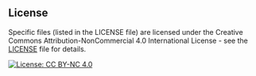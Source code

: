 ## License

Specific files (listed in the LICENSE file) are licensed under the Creative Commons Attribution-NonCommercial 4.0 International License - see the [LICENSE](LICENSE) file for details.

[![License: CC BY-NC 4.0](https://img.shields.io/badge/License-CC%20BY--NC%204.0-lightgrey.svg)](https://creativecommons.org/licenses/by-nc/4.0/)
